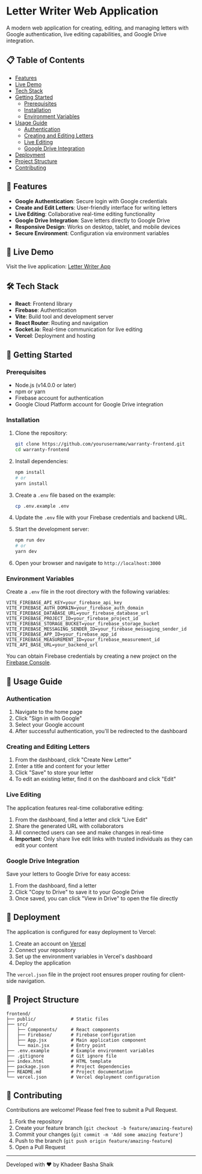 # Letter Writer Web Application

A modern web application for creating, editing, and managing letters with Google authentication, live editing capabilities, and Google Drive integration.

## 📋 Table of Contents

- [Features](#features)
- [Live Demo](#live-demo)
- [Tech Stack](#tech-stack)
- [Getting Started](#getting-started)
  - [Prerequisites](#prerequisites)
  - [Installation](#installation)
  - [Environment Variables](#environment-variables)
- [Usage Guide](#usage-guide)
  - [Authentication](#authentication)
  - [Creating and Editing Letters](#creating-and-editing-letters)
  - [Live Editing](#live-editing)
  - [Google Drive Integration](#google-drive-integration)
- [Deployment](#deployment)
- [Project Structure](#project-structure)
- [Contributing](#contributing)

## 🌟 Features

- **Google Authentication**: Secure login with Google credentials
- **Create and Edit Letters**: User-friendly interface for writing letters
- **Live Editing**: Collaborative real-time editing functionality
- **Google Drive Integration**: Save letters directly to Google Drive
- **Responsive Design**: Works on desktop, tablet, and mobile devices
- **Secure Environment**: Configuration via environment variables

## 🔗 Live Demo

Visit the live application: [Letter Writer App](https://letter-frontend-kb.vercel.app/)

## 🛠️ Tech Stack

- **React**: Frontend library 
- **Firebase**: Authentication
- **Vite**: Build tool and development server
- **React Router**: Routing and navigation
- **Socket.io**: Real-time communication for live editing
- **Vercel**: Deployment and hosting

## 🚀 Getting Started

### Prerequisites

- Node.js (v14.0.0 or later)
- npm or yarn
- Firebase account for authentication
- Google Cloud Platform account for Google Drive integration

### Installation

1. Clone the repository:
   ```bash
   git clone https://github.com/yourusername/warranty-frontend.git
   cd warranty-frontend
   ```

2. Install dependencies:
   ```bash
   npm install
   # or
   yarn install
   ```

3. Create a `.env` file based on the example:
   ```bash
   cp .env.example .env
   ```

4. Update the `.env` file with your Firebase credentials and backend URL.

5. Start the development server:
   ```bash
   npm run dev
   # or
   yarn dev
   ```

6. Open your browser and navigate to `http://localhost:3000`

### Environment Variables

Create a `.env` file in the root directory with the following variables:

```
VITE_FIREBASE_API_KEY=your_firebase_api_key
VITE_FIREBASE_AUTH_DOMAIN=your_firebase_auth_domain
VITE_FIREBASE_DATABASE_URL=your_firebase_database_url
VITE_FIREBASE_PROJECT_ID=your_firebase_project_id
VITE_FIREBASE_STORAGE_BUCKET=your_firebase_storage_bucket
VITE_FIREBASE_MESSAGING_SENDER_ID=your_firebase_messaging_sender_id
VITE_FIREBASE_APP_ID=your_firebase_app_id
VITE_FIREBASE_MEASUREMENT_ID=your_firebase_measurement_id
VITE_API_BASE_URL=your_backend_url
```

You can obtain Firebase credentials by creating a new project on the [Firebase Console](https://console.firebase.google.com/).

## 📖 Usage Guide

### Authentication

1. Navigate to the home page
2. Click "Sign in with Google"
3. Select your Google account
4. After successful authentication, you'll be redirected to the dashboard

### Creating and Editing Letters

1. From the dashboard, click "Create New Letter"
2. Enter a title and content for your letter
3. Click "Save" to store your letter
4. To edit an existing letter, find it on the dashboard and click "Edit"

### Live Editing

The application features real-time collaborative editing:

1. From the dashboard, find a letter and click "Live Edit"
2. Share the generated URL with collaborators
3. All connected users can see and make changes in real-time
4. **Important**: Only share live edit links with trusted individuals as they can edit your content

### Google Drive Integration

Save your letters to Google Drive for easy access:

1. From the dashboard, find a letter
2. Click "Copy to Drive" to save it to your Google Drive
3. Once saved, you can click "View in Drive" to open the file directly

## 🚢 Deployment

The application is configured for easy deployment to Vercel:

1. Create an account on [Vercel](https://vercel.com)
2. Connect your repository
3. Set up the environment variables in Vercel's dashboard
4. Deploy the application

The `vercel.json` file in the project root ensures proper routing for client-side navigation.

## 📁 Project Structure

```
frontend/
├── public/             # Static files
├── src/
│   ├── Components/     # React components
│   ├── Firebase/       # Firebase configuration
│   ├── App.jsx         # Main application component
│   └── main.jsx        # Entry point
├── .env.example        # Example environment variables
├── .gitignore          # Git ignore file
├── index.html          # HTML template
├── package.json        # Project dependencies
├── README.md           # Project documentation
└── vercel.json         # Vercel deployment configuration
```

## 👥 Contributing

Contributions are welcome! Please feel free to submit a Pull Request.

1. Fork the repository
2. Create your feature branch (`git checkout -b feature/amazing-feature`)
3. Commit your changes (`git commit -m 'Add some amazing feature'`)
4. Push to the branch (`git push origin feature/amazing-feature`)
5. Open a Pull Request

---

Developed with ❤️ by Khadeer Basha Shaik
